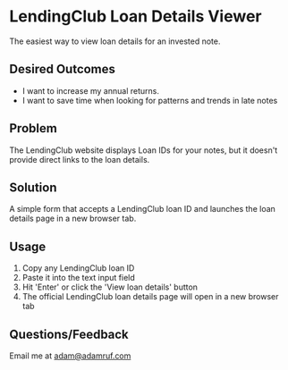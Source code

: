 # LendingClub Loan Details Viewer
The easiest way to view loan details for an invested note.

## Desired Outcomes
- I want to increase my annual returns.
- I want to save time when looking for patterns and trends in late notes

## Problem
The LendingClub website displays Loan IDs for your notes, but it doesn't provide direct links to the loan details.

## Solution
A simple form that accepts a LendingClub loan ID and launches the loan details page in a new browser tab.

## Usage
1. Copy any LendingClub loan ID
2. Paste it into the text input field
3. Hit 'Enter' or click the 'View loan details' button
4. The official LendingClub loan details page will open in a new browser tab

## Questions/Feedback
Email me at adam@adamruf.com
